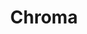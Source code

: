 ---
title: Chroma
categories:
  - vector-database
docs:
  - id: java
    url: https://java.testcontainers.org/modules/chromadb/
    maintainer: core
    example: |
      ```java
      var chromadb = new ChromaDBContainer("chromadb/chroma:0.4.22");
      ```
  - id: go
    url: https://golang.testcontainers.org/modules/chroma/
    maintainer: core
    example: |
      ```go
      chromaContainer, err := chroma.RunContainer(ctx, testcontainers.WithImage("chromadb/chroma:0.4.22"))
      ```
  - id: node
    url: https://node.testcontainers.org/modules/chromadb/
    maintainer: core
    example: |
      ```javascript
      const container = await new ChromaDBContainer().start();
      ```
description: |
  Chroma is the AI-native open-source embedding database.
---